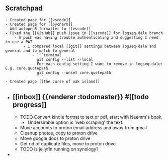 ## Scratchpad
	- Created page for [[vscode]]
	- Created page for [[pycharm]]
	- Add autopep8 formatter to [[vscode]]
	- Fixed the [[GitHub]] push issue in [[vscode]] for logseq-dale branch
		- A push was having trouble authenticating and suggesting I need to use a PAT
			- I compared local [[git]] settings between logseq-dale and general and to match to general
				- ```terminal
				  git config --list --local
				  For each config setting I want to remove in logseq-dale:  E.g. core.quotepath
				  git config --unset core.quotepath
				  ```
	- Created page [[the curse of oak island]]
- ## [[inbox]] {{renderer :todomaster}} #[[todo progress]]
	- TODO Convert kindle format to text or pdf, start with Naemm's book
		- Undersirable option is 'web scraping' the text.
	- Move accounts to proton email address and away from gmail
	- Cleanup photos, copy to proton drive
	- Move google docs to proton drive
	- Get rid of duplicate files, move to proton drive
	- TODO Is jellyfin running on synology?
-